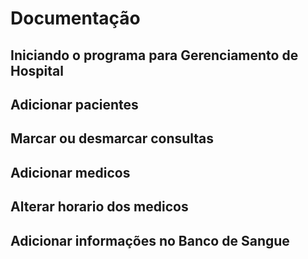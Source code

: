 
# Documentação

## Iniciando o programa para Gerenciamento de Hospital



## Adicionar pacientes


## Marcar ou desmarcar consultas


## Adicionar medicos


## Alterar horario dos medicos



## Adicionar informações no Banco de Sangue


